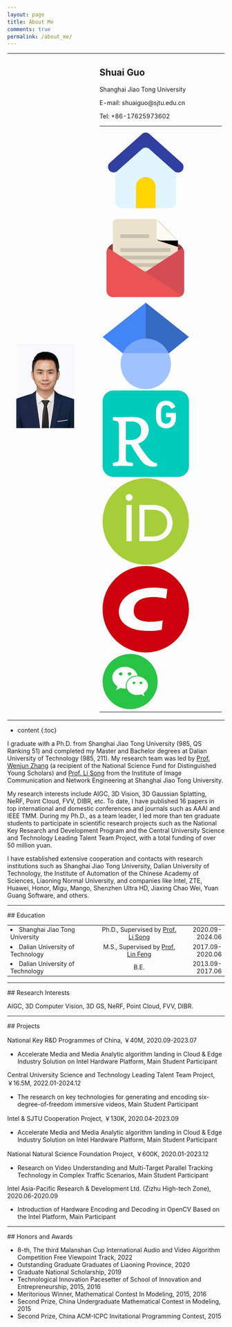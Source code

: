 ```yaml
---
layout: page
title: About Me
comments: true
permalink: /about_me/
---
```

<!-- 照片和基本信息 -->
<body>
    <table border="0">
      <tr>
        <td width="35%" align="center">
          <img src="/images/head.png"> 
        </td>
        <td width="6%" align="center">
          <!-- 如果这个单元格是空的，确保它的存在是有意义的 -->
        </td>
        <td width="59%" align="left">
          <h2>Shuai Guo</h2>
          <p>Shanghai Jiao Tong University</p>
          <p>E-mail: shuaiguo@sjtu.edu.cn</p>
          <p>Tel: +86-17625973602</p>
          <table border="0">
            <tr>
              <td align="left" colspan="3"> <!-- 合并列以简化布局 -->
                <a href="https://shuaiguouu.github.io/">
                  <!-- 确保电子邮件链接是直接指定的 -->
                  <span class="icon">
                    <svg t="1708407959196" class="icon" viewBox="0 0 1024 1024" version="1.1" xmlns="http://www.w3.org/2000/svg" p-id="22005" width="200" height="200"><path d="M872.06 377.73L554.19 94.54c-25.02-22.29-60.81-22.3-85.84-0.02L151.94 376.21V884.8c0 41.43 30.54 75.02 68.2 75.02h583.72c37.67 0 68.2-33.59 68.2-75.02V377.73z" fill="#E1F5FF" p-id="22006"></path><path d="M627.94 959.81H396.06V707.8c0-64.03 51.91-115.94 115.94-115.94s115.94 51.91 115.94 115.94v252.01z" fill="#FFD600" p-id="22007"></path><path d="M849.6 521.31L554.19 258.12c-24.46-21.79-61.37-21.8-85.84-0.02L174.38 519.8C131.64 557.87 64 527.52 64 470.29v-0.06a66.3 66.3 0 0 1 22.21-49.52L468.35 80.52c24.47-21.78 61.38-21.78 85.84 0.02L937.8 422.3a66.3 66.3 0 0 1 22.2 49.5c0 57.25-67.66 87.59-110.4 49.51z" fill="#313FA0" p-id="22008"></path></svg>
                  </span> 
                </a>
                <a href="mailto:{{ site.email }}">
                  <!-- 确保电子邮件链接是直接指定的 -->
                  <span class="icon">
                    <svg t="1708346904115" class="icon" viewBox="0 0 1024 1024" version="1.1" xmlns="http://www.w3.org/2000/svg" p-id="7073" width="200" height="200"><path d="M848.76288 333.62432H164.99712C99.32288 333.62432 46.08 386.87232 46.08 452.54144v297.28768c0 65.67424 53.24288 118.92224 118.91712 118.92224h683.77088c65.66912 0 118.91712-53.24288 118.91712-118.92224V452.54144c-0.00512-65.66912-53.248-118.91712-118.92224-118.91712z" fill="#96383D" p-id="7074"></path><path d="M639.8208 51.2h-474.8288a44.58496 44.58496 0 0 0-44.59008 44.59008v609.44896a44.57984 44.57984 0 0 0 44.59008 44.59008h683.776a44.58496 44.58496 0 0 0 44.59008-44.59008V304.73728L639.8208 51.2z" fill="#EBE2CE" p-id="7075"></path><path d="M551.4752 229.57568H209.59232v44.59008h341.88288v-44.59008zM209.59232 794.42432h594.58048v-44.5952H209.59232v44.5952z m0-89.18528h594.58048v-44.5952H209.59232v44.5952z m0-178.37568h594.58048v-44.5952H209.59232v44.5952z m0 89.18528h594.58048v-44.59008H209.59232v44.59008z m0-222.96576v44.59008h594.58048v-44.59008H209.59232z" fill="#C9C1B1" p-id="7076"></path><path d="M941.83936 393.31328L75.60704 955.02848c12.89216 10.93632 29.29664 17.77152 47.44192 17.77152H893.5936c40.91904 0 74.09152-33.4592 74.09152-74.74688V449.60768c-0.00512-22.58432-10.14784-42.58816-25.84576-56.2944z" fill="#D54D54" p-id="7077"></path><path d="M71.99232 396.5696C56.25344 410.18368 46.08 430.08512 46.08 452.54144v445.93152C46.08 939.53024 79.34976 972.8 120.40192 972.8h772.95104c18.20672 0 34.65216-6.79424 47.56992-17.664L71.99232 396.5696z" fill="#EA5455" p-id="7078"></path><path d="M655.52384 66.90816v236.8l237.82912 74.89024V304.73728z" fill="" p-id="7079"></path><path d="M640.66048 52.0448v207.2576a44.58496 44.58496 0 0 0 44.5952 44.5952h207.2576l-251.8528-251.8528z" fill="#FFFBF2" p-id="7080"></path></svg>
                  </span> 
                </a>
                <a href="https://scholar.google.com/citations?hl=zh-CN&user=ZMlpuqsAAAAJ&view_op=list_works&sortby=pubdate">
                    <span class="icon">
                        <svg t="1708344022368" class="icon" viewBox="0 0 1024 1024" version="1.1" xmlns="http://www.w3.org/2000/svg" p-id="1467" width="200" height="200"><path d="M512 822.24L0 405.334 512 0z" fill="#4285F4" p-id="1468"></path><path d="M512 822.24l512-416.906L512 0z" fill="#356AC3" p-id="1469"></path><path d="M512 725.334m-298.666 0a298.666 298.666 0 1 0 597.332 0 298.666 298.666 0 1 0-597.332 0Z" fill="#A0C3FF" p-id="1470"></path><path d="M242.074 597.334c47.936-100.906 150.784-170.668 269.926-170.668s221.99 69.762 269.926 170.668H242.074z" fill="#76A7FA" p-id="1471"></path></svg>
                    </span> 
                </a>
                <a href="https://www.researchgate.net/profile/Shuai-Guo-15">
                    <span class="icon">
                        <svg t="1708346022026" class="icon" viewBox="0 0 1024 1024" version="1.1" xmlns="http://www.w3.org/2000/svg" p-id="2496" width="200" height="200"><path d="M334.624 587.104a612.576 612.576 0 0 1-58.88-2.208v-216.224c11.232-0.768 24.8-1.152 41.856-1.28l25.216-0.096c73.568 0 114.976 37.92 114.976 106.24 0 69.216-47.008 113.536-123.136 113.536zM896.032 0h-768a128 128 0 0 0-128 128v768a128 128 0 0 0 128 128h768a128 128 0 0 0 128-128V128a128 128 0 0 0-128-128z m-249.6 888.8l-3.808 5.76c-10.752 4.896-27.872 7.84-44.288 7.84-52.48 0-96.672-20.224-126.24-55.808-35.2-40.576-87.52-118.144-136.704-205.824-28.32 0-38.912-0.224-52.608-0.896l-6.912-0.512v144.8c0 48.768 7.84 61.92 31.616 65.504l47.104 6.4 5.536 6.4v26.336l-6.656 6.4a3323.68 3323.68 0 0 0-115.712-2.688c-24.448 0-49.888 0.64-79.584 1.632l-29.792 1.12-6.56-6.4v-26.368l5.248-6.272 34.4-6.4c24.064-4.576 32-17.44 32-65.408V426.272c0-47.968-7.936-60.896-31.872-65.44l-34.464-6.432-5.504-6.176v-26.368l6.656-6.4c52.512 1.504 105.088 1.312 157.568-0.48 31.616-0.928 50.56-1.312 73.312-1.312 114.464 0 188.544 55.68 188.544 155.392 0 70.4-53.376 138.656-124.544 159.456 39.296 68.512 88.672 135.84 132.768 184.192 26.208 28.288 56.704 46.08 84.096 46.08l6.4 6.4z m223.616-586.464c0 19.36-0.352 28.576-1.44 38.816a172.384 172.384 0 0 1-5.76 30.688c-7.936 24.576-20.608 42.24-39.904 55.424-19.2 13.088-43.808 20.192-70.4 20.192-27.232 0-50.4-6.272-69.376-18.912-19.104-12.672-32.8-31.584-40.96-56.32a104.288 104.288 0 0 1-3.84-14.688 283.872 283.872 0 0 1-4.096-40.672 1036.544 1036.544 0 0 1 0-64.64c0.48-13.6 1.824-27.232 4.192-40.608a99.84 99.84 0 0 1 3.808-14.688c8.192-24.8 21.888-43.648 40.992-56.32 18.976-12.672 42.24-18.944 69.472-18.944 13.984 0 26.656 1.664 38.048 4.96 11.36 3.328 21.504 7.84 30.432 13.728s16.512 12.672 22.912 20.48c6.304 7.68 11.52 16 15.456 24.352 3.104 5.536 1.92 11.52-4.48 15.36l-32.416 13.28c-5.984 3.328-12.032 1.152-14.976-4.736-7.936-14.56-13.568-21.536-22.016-26.88a55.232 55.232 0 0 0-32.896-8.672c-14.72 0-21.504 2.272-32.384 9.952a53.504 53.504 0 0 0-21.152 28.704c-2.4 7.296-3.84 14.848-4.352 22.528a824.832 824.832 0 0 0 0 99.84c0.512 7.68 1.952 15.232 4.352 22.528 2.784 10.592 9.472 19.712 18.688 25.6a58.56 58.56 0 0 0 34.912 10.016c12.448 0.352 24.704-3.104 35.2-9.856 8.576-5.792 14.88-14.368 17.824-24.32l1.792-6.24c1.12-3.968 2.016-8.032 2.656-12.128 0.896-5.536 1.12-10.24 1.12-22.56h-49.376l-0.128-0.224c-6.528 0-10.88-4.352-10.88-10.88v-30.08c0-6.432 4.352-10.88 10.88-10.88h97.28c6.432 0 10.88 4.448 10.88 10.88z" fill="#00CCBB" p-id="2497"></path></svg>
                    </span> 
                </a>
                <a href="https://orcid.org/0000-0001-9102-6545">
                    <span class="icon">
                        <svg t="1708347159499" class="icon" viewBox="0 0 1024 1024" version="1.1" xmlns="http://www.w3.org/2000/svg" p-id="8920" width="200" height="200"><path d="M512 0C229.216 0 0 229.216 0 512s229.216 512 512 512 512-229.216 512-512S794.784 0 512 0zM314.4 186.784c22.4 0 40.416 18.4 40.416 40.416s-18.016 40.416-40.416 40.416a40.544 40.544 0 0 1-40.416-40.384c0-22.4 18.016-40.416 40.416-40.416z m-30.784 129.632h61.6v428.416H283.616z m151.968 0h166.4c158.368 0 228 113.184 228 214.4 0 109.984-86.016 214.4-227.2 214.4h-167.2z m61.6 55.584v317.6H595.2c139.616 0 171.616-105.984 171.616-158.816 0-86.016-54.784-158.816-174.816-158.816z" fill="#A6CE39" p-id="8921"></path></svg>
                    </span> 
                </a>  
                <a href="https://blog.csdn.net/qq_30565883?type=blog">
                    <span class="icon">
                        <svg t="1708346213000" class="icon" viewBox="0 0 1024 1024" version="1.1" xmlns="http://www.w3.org/2000/svg" p-id="3495" width="200" height="200"><path d="M512 0c282.784 0 512 229.216 512 512s-229.216 512-512 512S0 794.784 0 512 229.216 0 512 0z m189.952 752l11.2-108.224c-31.904 9.536-100.928 16.128-147.712 16.128-134.464 0-205.728-47.296-195.328-146.304 11.584-110.688 113.152-145.696 232.64-145.696 54.784 0 122.432 8.8 151.296 18.336L768 272.704C724.544 262.24 678.272 256 599.584 256c-203.2 0-388.704 94.88-406.4 263.488C178.336 660.96 303.584 768 535.616 768c80.672 0 138.464-6.432 166.336-16z" fill="#CE000D" p-id="3496"></path></svg>
                    </span> 
                </a>                
                <a href="https://pic.imgdb.cn/item/65d44ffa9f345e8d03bc1fa0.jpg">
                    <span class="icon">
                        <svg t="1708412862251" class="icon" viewBox="0 0 1024 1024" version="1.1" xmlns="http://www.w3.org/2000/svg" p-id="13296" width="128" height="128"><path d="M337.387283 341.82659c-17.757225 0-35.514451 11.83815-35.514451 29.595375s17.757225 29.595376 35.514451 29.595376 29.595376-11.83815 29.595376-29.595376c0-18.49711-11.83815-29.595376-29.595376-29.595375zM577.849711 513.479769c-11.83815 0-22.936416 12.578035-22.936416 23.6763 0 12.578035 11.83815 23.676301 22.936416 23.676301 17.757225 0 29.595376-11.83815 29.595376-23.676301s-11.83815-23.676301-29.595376-23.6763zM501.641618 401.017341c17.757225 0 29.595376-12.578035 29.595376-29.595376 0-17.757225-11.83815-29.595376-29.595376-29.595375s-35.514451 11.83815-35.51445 29.595375 17.757225 29.595376 35.51445 29.595376zM706.589595 513.479769c-11.83815 0-22.936416 12.578035-22.936416 23.6763 0 12.578035 11.83815 23.676301 22.936416 23.676301 17.757225 0 29.595376-11.83815 29.595376-23.676301s-11.83815-23.676301-29.595376-23.6763z" fill="#28C445" p-id="13297"></path><path d="M510.520231 2.959538C228.624277 2.959538 0 231.583815 0 513.479769s228.624277 510.520231 510.520231 510.520231 510.520231-228.624277 510.520231-510.520231-228.624277-510.520231-510.520231-510.520231zM413.595376 644.439306c-29.595376 0-53.271676-5.919075-81.387284-12.578034l-81.387283 41.433526 22.936416-71.768786c-58.450867-41.433526-93.965318-95.445087-93.965317-159.815029 0-113.202312 105.803468-201.988439 233.803468-201.98844 114.682081 0 216.046243 71.028902 236.023121 166.473989-7.398844-0.739884-14.797688-1.479769-22.196532-1.479769-110.982659 1.479769-198.289017 85.086705-198.289017 188.67052 0 17.017341 2.959538 33.294798 7.398844 49.572255-7.398844 0.739884-15.537572 1.479769-22.936416 1.479768z m346.265896 82.867052l17.757225 59.190752-63.630058-35.514451c-22.936416 5.919075-46.612717 11.83815-70.289017 11.83815-111.722543 0-199.768786-76.947977-199.768786-172.393063-0.739884-94.705202 87.306358-171.653179 198.289017-171.65318 105.803468 0 199.028902 77.687861 199.028902 172.393064 0 53.271676-34.774566 100.624277-81.387283 136.138728z" fill="#28C445" p-id="13298"></path></svg>
                    </span> 
                </a>
              </td>
            </tr>
          </table>
        </td>
      </tr>
    </table>
</body>


* content
{:toc}

<a> </a>

I graduate with a Ph.D. from Shanghai Jiao Tong University (985, QS Ranking 51) and completed my Master and Bachelor degrees at Dalian University of Technology (985, 211). My research team was led by <a href="https://ee.sjtu.edu.cn/FacultyDetail.aspx?id=14&infoid=66&flag=66">Prof. Wenjun Zhang</a> (a recipient of the National Science Fund for Distinguished Young Scholars) and <a href="https://ee.sjtu.edu.cn/FacultyDetail.aspx?id=22&infoid=66&flag=66">Prof. Li Song</a> from the Institute of Image Communication and Network Engineering at Shanghai Jiao Tong University.

My research interests include AIGC, 3D Vision, 3D Gaussian Splatting, NeRF, Point Cloud, FVV, DIBR, etc. To date, I have published 16 papers in top international and domestic conferences and journals such as AAAI and IEEE TMM. During my Ph.D., as a team leader, I led more than ten graduate students to participate in scientific research projects such as the National Key Research and Development Program and the Central University Science and Technology Leading Talent Team Project, with a total funding of over 50 million yuan.

I have established extensive cooperation and contacts with research institutions such as Shanghai Jiao Tong University, Dalian University of Technology, the Institute of Automation of the Chinese Academy of Sciences, Liaoning Normal University, and companies like Intel, ZTE, Huawei, Honor, Migu, Mango, Shenzhen Ultra HD, Jiaxing Chao Wei, Yuan Guang Software, and others.

<hr>
## Education

<table border="0">
    <tr>
        <td width="40%" align="left">
            <li>Shanghai Jiao Tong University</li>
        </td>
        <td width="2%" align="center">
            <a></a>
        </td>
        <td width="38%" align="middle">
            Ph.D., Supervised by <a href="https://ee.sjtu.edu.cn/FacultyDetail.aspx?id=22&infoid=66&flag=66">Prof. Li Song</a>
        </td>
        <td width="2%" align="center">
            <a></a>
        </td>
        <td width="18%" align="right">
            2020.09-2024.06
        </td>
    </tr>
    <tr>
        <td width="40%" align="left">
            <li>Dalian University of Technology</li>
        </td>
        <td width="2%" align="center">
            <a></a>
        </td>
        <td width="38%" align="middle">
            M.S., Supervised by <a href="http://faculty.dlut.edu.cn/fenglin/zh_CN/index.htm">Prof. Lin Feng</a>
        </td>
        <td width="2%" align="center">
            <a></a>
        </td>
        <td width="18%" align="right">
            2017.09-2020.06
        </td>
    </tr>
    <tr>
        <td width="40%" align="left">
            <li>Dalian University of Technology</li>
        </td>
        <td width="2%" align="center">
            <a></a>
        </td>
        <td width="38%" align="middle">
            B.E.
        </td>
        <td width="2%" align="center">
            <a></a>
        </td>
        <td width="18%" align="right">
            2013.09-2017.06
        </td>
    </tr>
</table>

<hr>
## Research Interests

AIGC, 3D Computer Vision, 3D GS, NeRF, Point Cloud, FVV, DIBR.

<hr>
## Projects

National Key R&D Programmes of China, ￥40M, 2020.09-2023.07
* Accelerate Media and Media Analytic algorithm landing in Cloud & Edge Industry Solution on Intel Hardware Platform, Main Student Participant

Central University Science and Technology Leading Talent Team Project, ￥16.5M, 2022.01-2024.12
* The research on key technologies for generating and encoding six-degree-of-freedom immersive videos, Main Student Participant

Intel & SJTU Cooperation Project, ￥130K, 2020.04-2023.09
* Accelerate Media and Media Analytic algorithm landing in Cloud & Edge Industry Solution on Intel Hardware Platform, Main Student Participant

National Natural Science Foundation Project, ￥600K, 2020.01-2023.12
* Research on Video Understanding and Multi-Target Parallel Tracking Technology in Complex Traffic Scenarios, Main Student Participant

Intel Asia-Pacific Research & Development Ltd. (Zizhu High-tech Zone), 2020.06-2020.09
* Introduction of Hardware Encoding and Decoding in OpenCV Based on the Intel Platform, Main Participant

<hr>
## Honors and Awards

* 8-th, The third Malanshan Cup International Audio and Video Algorithm Competition Free Viewpoint Track, 2022
* Outstanding Graduate Graduates of Liaoning Province, 2020
* Graduate National Scholarship, 2019
* Technological Innovation Pacesetter of School of Innovation and Entrepreneurship, 2015, 2016
* Meritorious Winner, Mathematical Contest In Modeling, 2015, 2016
* Second Prize, China Undergraduate Mathematical Contest in Modeling, 2015
* Second Prize, China ACM-ICPC Invitational Programming Contest, 2015
